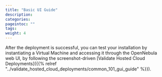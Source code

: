 ```yaml
---
title: "Basic UI Guide"
description:
categories:
pageintoc: ""
tags:
weight: 4
---
```


After the deployment is successful, you can test your installation by instantiating a Virtual Machine and accessing it through the OpenNebula web UI, by following the screenshot-driven [Validate Hosted Cloud Deployments]({{% relref "../validate_hosted_cloud_deployments/common_101_gui_guide" %}}).
